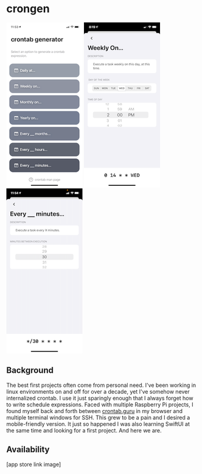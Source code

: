 # crongen
![](https://github.com/rycolos/crongen/blob/master/Images/screenshots/screen1_small.png)
![](https://github.com/rycolos/crongen/blob/master/Images/screenshots/screen2_small.png)
![](https://github.com/rycolos/crongen/blob/master/Images/screenshots/screen3_small.png)

## Background
The best first projects often come from personal need. I've been working in linux environments on and off for over a decade, yet I've somehow never internalized crontab. I use it just sparingly enough that I always forget how to write schedule expressions. Faced with multiple Raspberry Pi projects, I found myself back and forth between [crontab.guru](https://crontab.guru) in my browser and multiple terminal windows for SSH. This grew to be a pain and I desired a mobile-friendly version. It just so happened I was also learning SwiftUI at the same time and looking for a first project. And here we are.

## Availability
[app store link image]


